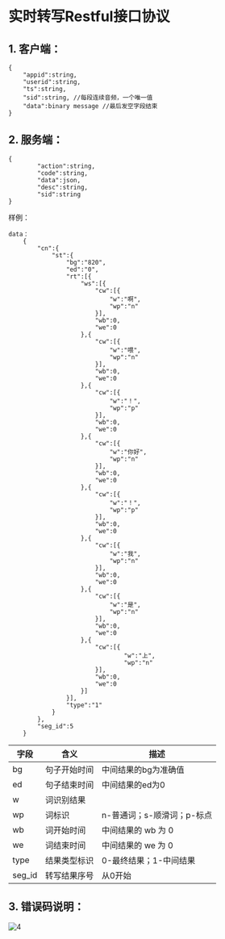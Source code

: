 # 实时转写Restful接口协议

## 1. 客户端：

```
{
    "appid":string,
    "userid":string,
    "ts":string,
    "sid":string, //每段连续音频，一个唯一值
    "data":binary message //最后发空字段结束
}
```

## 2. 服务端：

```
{
        "action":string,
        "code":string,
        "data":json,
        "desc":string,
        "sid":string
}
```
样例：
```
data：
    {
        "cn":{
            "st":{
                "bg":"820",
                "ed":"0",
                "rt":[{
                    "ws":[{
                        "cw":[{
                            "w":"啊",
                            "wp":"n"
                        }],
                        "wb":0,
                        "we":0
                    },{
                        "cw":[{
                            "w":"喂",
                            "wp":"n"
                        }],
                        "wb":0,
                        "we":0
                    },{
                        "cw":[{
                            "w":"！",
                            "wp":"p"
                        }],
                        "wb":0,
                        "we":0
                    },{
                        "cw":[{
                            "w":"你好",
                            "wp":"n"
                        }],
                        "wb":0,
                        "we":0
                    },{
                        "cw":[{
                            "w":"！",
                            "wp":"p"
                        }],
                        "wb":0,
                        "we":0
                    },{
                        "cw":[{
                            "w":"我",
                            "wp":"n"
                        }],
                        "wb":0,
                        "we":0
                    },{
                        "cw":[{
                            "w":"是",
                            "wp":"n"
                        }],
                        "wb":0,
                        "we":0
                    },{
                        "cw":[{
                                "w":"上",
                                "wp":"n"
                        }],
                        "wb":0,
                        "we":0
                    }]
                }],
                "type":"1"
            }
        },
        "seg_id":5
    }
```

| 字段 | 含义 | 描述 |
| ------ | ------ | ------ |
| bg | 句子开始时间 | 中间结果的bg为准确值 |
| ed | 句子结束时间 | 中间结果的ed为0 |
| w | 词识别结果 |  |
| wp | 词标识 | n-普通词；s-顺滑词；p-标点 |
| wb | 词开始时间 | 中间结果的 wb 为 0 |
| we | 词结束时间 | 中间结果的 we 为 0 |
| type | 结果类型标识 | 0-最终结果；1-中间结果 |
| seg_id | 转写结果序号 | 从0开始 |

## 3. 错误码说明：

![4](https://github.com/yanzhitech/asrService/blob/master/document/4.PNG)
